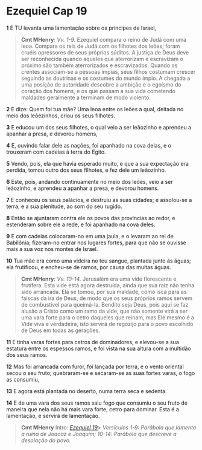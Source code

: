 # Ezequiel Cap 19

**1** 	E TU levanta uma lamentação sobre os príncipes de Israel,

> **Cmt MHenry**: *Vv. 1-9.* Ezequiel compara o reino de Judá com uma leoa. Compara os reis de Judá com os filhotes dos leões; foram cruéis opressores de seus próprios súditos. A justiça de Deus deve ser reconhecida quando aqueles que aterrorizam e escravizam o próximo são também aterrorizados e escravizados. Quando os crentes associam-se a pessoas ímpias, seus filhos costumam crescer seguindo as doutrinas e os costumes do mundo ímpio. A chegada a uma posição de autoridade descobre a ambição e o egoísmo do coração dos homens, e os que passam a sua vida cometendo maldades geralmente a terminam de modo violento.

**2** 	E dize: Quem foi tua mãe? Uma leoa entre os leões a qual, deitada no meio dos leõezinhos, criou os seus filhotes.

**3** 	E educou um dos seus filhotes, o qual veio a ser leãozinho e aprendeu a apanhar a presa, e devorou homens,

**4** 	E, ouvindo falar dele as nações, foi apanhado na cova delas, e o trouxeram com cadeias à terra do Egito.

**5** 	Vendo, pois, ela que havia esperado muito, e que a sua expectação era perdida, tomou outro dos seus filhotes, e fez dele um leãozinho.

**6** 	Este, pois, andando continuamente no meio dos leões, veio a ser leãozinho, e aprendeu a apanhar a presa, e devorou homens.

**7** 	E conheceu os seus palácios, e destruiu as suas cidades; e assolou-se a terra, e a sua plenitude, ao som do seu rugido.

**8** 	Então se ajuntaram contra ele os povos das províncias ao redor, e estenderam sobre ele a rede, e foi apanhado na cova deles.

**9** 	E com cadeias colocaram-no em uma jaula, e o levaram ao rei de Babilônia; fizeram-no entrar nos lugares fortes, para que não se ouvisse mais a sua voz nos montes de Israel.

**10** 	Tua mãe era como uma videira no teu sangue, plantada junto às águas; ela frutificou, e encheu-se de ramos, por causa das muitas águas.

> **Cmt MHenry**: *Vv. 10-14.* Jerusalém era uma vide florescente e frutífera. Esta vide está agora destruída, ainda que sua raiz não tenha sido arrancada. Ela se tomou, por sua maldade, como isca para as faíscas da ira de Deus, de modo que os seus próprios ramos servem de combustível para queimá-la. Bendito seja Deus, pois aqui se faz alusão a Cristo como um ramo da vide, que não somente virá a ser uma vara forte para o cetro daqueles que reinam, mas Ele mesmo é a Vide viva e verdadeira, isto servirá de regozijo para o povo escolhido de Deus em todas as gerações.

**11** 	E tinha varas fortes para cetros de dominadores, e elevou-se a sua estatura entre os espessos ramos, e foi vista na sua altura com a multidão dos seus ramos.

**12** 	Mas foi arrancada com furor, foi lançada por terra, e o vento oriental secou o seu fruto; quebraram-se e secaram-se as suas fortes varas, o fogo as consumiu,

**13** 	E agora está plantada no deserto, numa terra seca e sedenta.

**14** 	E de uma vara dos seus ramos saiu fogo que consumiu o seu fruto de maneira que nela não há mais vara forte, cetro para dominar. Esta é a lamentação, e servirá de lamentação.


> **Cmt MHenry** Intro: *[Ezequiel 19](../26A-Ez/19.md#0)*> *Versículos 1-9: Parábola que lamenta a ruína de Joacaz e Joaquim; 10-14: Parábola que descreve a desolação do povo.*